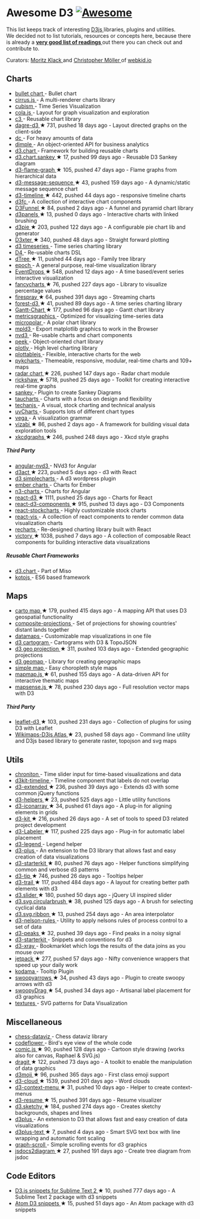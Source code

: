 <h1>
 Awesome D3
 <a href="https://github.com/sindresorhus/awesome">
  <img alt="Awesome" src="https://cdn.rawgit.com/sindresorhus/awesome/d7305f38d29fed78fa85652e3a63e154dd8e8829/media/badge.svg"/>
 </a>
</h1>
<p>
 This list keeps track of interesting
 <a href="http://d3js.org">
  D3js
 </a>
 libraries, plugins and utilities.
 <br/>
 We decided not to list tutorials, resources or concepts here, because there is already a
 <strong>
  <a href="https://github.com/mbostock/d3/wiki/Tutorials">
   very good list of readings
  </a>
 </strong>
 out there you can check out and contribute to.
</p>
<p>
 Curators:
 <a href="https://twitter.com/moklick">
  Moritz Klack
 </a>
 and
 <a href="https://twitter.com/chrtze">
  Christopher Möller
 </a>
 of
 <a href="http://www.webkid.io">
  webkid.io
 </a>
</p>
<h2>
 Charts
</h2>
<ul>
 <li>
  <a href="https://github.com/d3/d3-plugins/tree/master/bullet">
   bullet chart
  </a>
  - Bullet chart
 </li>
 <li>
  <a href="http://planet-os.github.io/cirrusjs/">
   cirrus.js
  </a>
  - A multi-renderer charts library
 </li>
 <li>
  <a href="https://square.github.io/cubism/">
   cubism
  </a>
  - Time Series Visualization
 </li>
 <li>
  <a href="http://marvl.infotech.monash.edu/webcola/">
   cola.js
  </a>
  - Layout for graph visualization and exploration
 </li>
 <li>
  <a href="http://c3js.org/">
   c3
  </a>
  - Reusable chart library
 </li>
 <li>
  <a href="https://github.com/cpettitt/dagre-d3">
   dagre-d3
  </a>
  <span>
   &#9733 731, pushed 18 days ago
  </span>
  - Layout directed graphs on the client-side
 </li>
 <li>
  <a href="http://dc-js.github.io/dc.js/">
   dc
  </a>
  - For heavy amounts of data
 </li>
 <li>
  <a href="http://dimplejs.org">
   dimple
  </a>
  - An object-oriented API for business analytics
 </li>
 <li>
  <a href="http://misoproject.com/d3-chart/">
   d3.chart
  </a>
  - Framework for building reusable charts
 </li>
 <li>
  <a href="https://github.com/q-m/d3.chart.sankey">
   d3.chart.sankey
  </a>
  <span>
   &#9733 17, pushed 99 days ago
  </span>
  - Reusable D3 Sankey diagram
 </li>
 <li>
  <a href="https://github.com/spiermar/d3-flame-graph">
   d3-flame-graph
  </a>
  <span>
   &#9733 105, pushed 47 days ago
  </span>
  - Flame graphs from hierarchical data
 </li>
 <li>
  <a href="https://github.com/koudelka/d3-message-sequence">
   d3-message-sequence
  </a>
  <span>
   &#9733 43, pushed 159 days ago
  </span>
  - A dynamic/static message sequence chart
 </li>
 <li>
  <a href="https://github.com/commodityvectors/d3-timeline">
   d3-timeline
  </a>
  <span>
   &#9733 442, pushed 44 days ago
  </span>
  - responsive timeline charts
 </li>
 <li>
  <a href="http://scottlogic.github.io/d3fc/">
   d3fc
  </a>
  - A collection of interactive chart components
 </li>
 <li>
  <a href="https://github.com/jakezatecky/d3-funnel">
   D3Funnel
  </a>
  <span>
   &#9733 84, pushed 2 days ago
  </span>
  - A funnel and pyramid chart library
 </li>
 <li>
  <a href="https://github.com/kbroman/d3panels">
   d3panels
  </a>
  <span>
   &#9733 13, pushed 0 days ago
  </span>
  - Interactive charts with linked brushing
 </li>
 <li>
  <a href="https://github.com/benkeen/d3pie">
   d3pie
  </a>
  <span>
   &#9733 203, pushed 122 days ago
  </span>
  - A configurable pie chart lib and generator
 </li>
 <li>
  <a href="https://github.com/NathanEpstein/D3xter">
   D3xter
  </a>
  <span>
   &#9733 340, pushed 48 days ago
  </span>
  - Straight forward plotting
 </li>
 <li>
  <a href="http://mcaule.github.io/d3-timeseries/">
   d3 timeseries
  </a>
  - Time series charting library
 </li>
 <li>
  <a href="http://visible.io/">
   D4
  </a>
  - Re-usable charts DSL
 </li>
 <li>
  <a href="https://github.com/ErikGartner/dTree">
   dTree
  </a>
  <span>
   &#9733 11, pushed 44 days ago
  </span>
  - Family tree library
 </li>
 <li>
  <a href="http://epochjs.github.io/epoch/">
   epoch
  </a>
  - A general purpose, real-time visualization library
 </li>
 <li>
  <a href="https://github.com/marmelab/EventDrops">
   EventDrops
  </a>
  <span>
   &#9733 548, pushed 12 days ago
  </span>
  - A time based/event series interactive visualization
 </li>
 <li>
  <a href="https://github.com/ahoiin/Fancycharts.js">
   fancycharts
  </a>
  <span>
   &#9733 76, pushed 227 days ago
  </span>
  - Library to visualize percentage values
 </li>
 <li>
  <a href="https://github.com/boundary/firespray">
   firespray
  </a>
  <span>
   &#9733 64, pushed 391 days ago
  </span>
  - Streaming charts
 </li>
 <li>
  <a href="https://github.com/robinfhu/forest-d3">
   forest-d3
  </a>
  <span>
   &#9733 41, pushed 89 days ago
  </span>
  - A time series charting library
 </li>
 <li>
  <a href="https://github.com/dk8996/Gantt-Chart">
   Gantt-Chart
  </a>
  <span>
   &#9733 177, pushed 96 days ago
  </span>
  - Gantt chart library
 </li>
 <li>
  <a href="http://metricsgraphicsjs.org/">
   metricsgraphics
  </a>
  - Optimized for visualizing time-series data
 </li>
 <li>
  <a href="http://micropolar.org/">
   micropolar
  </a>
  - A polar chart library
 </li>
 <li>
  <a href="http://mpld3.github.io/">
   mpld3
  </a>
  - Export matplotlib graphics to work in the Browser
 </li>
 <li>
  <a href="http://nvd3.org/">
   nvd3
  </a>
  - Re-usable charts and chart components
 </li>
 <li>
  <a href="http://mtmacdonald.github.io/peek">
   peek
  </a>
  - Object-oriented chart library
 </li>
 <li>
  <a href="https://github.com/plotly/plotly.js/">
   plotly
  </a>
  - High level charting library
 </li>
 <li>
  <a href="http://plottablejs.org/">
   plottablejs
  </a>
  - Flexible, interactive charts for the web
 </li>
 <li>
  <a href="http://pykcharts.com/">
   pykcharts
  </a>
  - Themeable, responsive, modular, real-time charts and 109+ maps
 </li>
 <li>
  <a href="https://github.com/alangrafu/radar-chart-d3">
   radar chart
  </a>
  <span>
   &#9733 226, pushed 147 days ago
  </span>
  - Radar chart module
 </li>
 <li>
  <a href="https://github.com/shutterstock/rickshaw">
   rickshaw
  </a>
  <span>
   &#9733 5718, pushed 25 days ago
  </span>
  - Toolkit for creating interactive real-time graphs
 </li>
 <li>
  <a href="https://github.com/d3/d3-plugins/tree/master/sankey">
   sankey
  </a>
  - Plugin to create Sankey Diagrams
 </li>
 <li>
  <a href="https://www.taucharts.com/">
   taucharts
  </a>
  - Charts with a focus on design and flexibility
 </li>
 <li>
  <a href="http://techanjs.org/">
   techanjs
  </a>
  - A visual, stock charting and technical analysis
 </li>
 <li>
  <a href="http://imaginea.github.io/uvCharts/index.html">
   uvCharts
  </a>
  - Supports lots of different chart types
 </li>
 <li>
  <a href="http://trifacta.github.io/vega/">
   vega
  </a>
  - A visualization grammar
 </li>
 <li>
  <a href="https://github.com/Gapminder/vizabi">
   vizabi
  </a>
  <span>
   &#9733 86, pushed 2 days ago
  </span>
  - A framework for building visual data exploration tools
 </li>
 <li>
  <a href="https://github.com/imkevinxu/xkcdgraphs">
   xkcdgraphs
  </a>
  <span>
   &#9733 246, pushed 248 days ago
  </span>
  - Xkcd style graphs
 </li>
</ul>
<h5>
 Third Party
</h5>
<ul>
 <li>
  <a href="http://krispo.github.io/angular-nvd3">
   angular-nvd3
  </a>
  - NVd3 for Angular
 </li>
 <li>
  <a href="https://github.com/AnSavvides/d3act">
   d3act
  </a>
  <span>
   &#9733 223, pushed 5 days ago
  </span>
  - d3 with React
 </li>
 <li>
  <a href="https://wordpress.org/plugins/d3-simplecharts/">
   d3 simplecharts
  </a>
  - A d3 wordpress plugin
 </li>
 <li>
  <a href="http://addepar.github.io/#/ember-charts/overview">
   ember charts
  </a>
  - Charts for Ember
 </li>
 <li>
  <a href="http://n3-charts.github.io/line-chart/#/">
   n3-charts
  </a>
  - Charts for Angular
 </li>
 <li>
  <a href="https://github.com/esbullington/react-d3">
   react-d3
  </a>
  <span>
   &#9733 1111, pushed 25 days ago
  </span>
  - Charts for React
 </li>
 <li>
  <a href="https://github.com/codesuki/react-d3-components">
   react-d3-components
  </a>
  <span>
   &#9733 915, pushed 13 days ago
  </span>
  - D3 Components
 </li>
 <li>
  <a href="http://rrag.github.io/react-stockcharts">
   react-stockcharts
  </a>
  - Highly customizable stock charts
 </li>
 <li>
  <a href="https://github.com/uber-common/react-vis">
   react-vis
  </a>
  - A collection of react components to render common data visualization charts
 </li>
 <li>
  <a href="http://recharts.org/">
   recharts
  </a>
  - Re-designed charting library built with React
 </li>
 <li>
  <a href="https://github.com/FormidableLabs/victory">
   victory
  </a>
  <span>
   &#9733 1038, pushed 7 days ago
  </span>
  - A collection of composable React components for building interactive data visualizations
 </li>
</ul>
<h5>
 Reusable Chart Frameworks
</h5>
<ul>
 <li>
  <a href="http://misoproject.com/d3-chart/">
   d3.chart
  </a>
  - Part of Miso
 </li>
 <li>
  <a href="http://kotojs.org/">
   kotojs
  </a>
  - ES6 based framework
 </li>
</ul>
<h2>
 Maps
</h2>
<ul>
 <li>
  <a href="https://github.com/emeeks/d3-carto-map">
   carto map
  </a>
  <span>
   &#9733 179, pushed 415 days ago
  </span>
  - A mapping API that uses D3 geospatial functionality
 </li>
 <li>
  <a href="http://rveciana.github.io/d3-composite-projections/">
   composite-projections
  </a>
  - Set of projections for showing countries' distant lands together
 </li>
 <li>
  <a href="http://datamaps.github.io/">
   datamaps
  </a>
  - Customizable map visualizations in one file
 </li>
 <li>
  <a href="http://prag.ma/code/d3-cartogram/">
   d3 cartogram
  </a>
  - Cartograms with D3 & TopoJSON
 </li>
 <li>
  <a href="https://github.com/d3/d3-geo-projection">
   d3 geo projection
  </a>
  <span>
   &#9733 311, pushed 103 days ago
  </span>
  - Extended geographic projections
 </li>
 <li>
  <a href="http://d3-geomap.github.io/">
   d3 geomap
  </a>
  - Library for creating geographic maps
 </li>
 <li>
  <a href="http://code.minnpost.com/simple-map-d3/">
   simple map
  </a>
  - Easy choropleth style maps
 </li>
 <li>
  <a href="https://github.com/floledermann/mapmap.js">
   mapmap.js
  </a>
  <span>
   &#9733 61, pushed 155 days ago
  </span>
  - A data-driven API for interactive thematic maps
 </li>
 <li>
  <a href="https://github.com/mapsense/mapsense.js">
   mapsense.js
  </a>
  <span>
   &#9733 78, pushed 230 days ago
  </span>
  - Full resolution vector maps with D3
 </li>
</ul>
<h5>
 Third Party
</h5>
<ul>
 <li>
  <a href="https://github.com/Asymmetrik/leaflet-d3">
   leaflet-d3
  </a>
  <span>
   &#9733 103, pushed 231 days ago
  </span>
  - Collection of plugins for using D3 with Leaflet
 </li>
 <li>
  <a href="https://github.com/WikimapsAtlas/make-modules">
   Wikimaps-D3js Atlas
  </a>
  <span>
   &#9733 23, pushed 58 days ago
  </span>
  - Command line utility and D3js based library to generate raster, topojson and svg maps
 </li>
</ul>
<h2>
 Utils
</h2>
<ul>
 <li>
  <a href="https://github.com/tmcw/chroniton">
   chroniton
  </a>
  - Time slider input for time-based visualizations and data
 </li>
 <li>
  <a href="http://kristw.github.io/d3kit-timeline/">
   d3kit-timeline
  </a>
  - Timeline component that labels do not overlap
 </li>
 <li>
  <a href="https://github.com/wbkd/d3-extended">
   d3-extended
  </a>
  <span>
   &#9733 236, pushed 39 days ago
  </span>
  - Extends d3 with some common jQuery functions
 </li>
 <li>
  <a href="https://github.com/bahmutov/d3-helpers">
   d3-helpers
  </a>
  <span>
   &#9733 23, pushed 525 days ago
  </span>
  - Little utility functions
 </li>
 <li>
  <a href="https://github.com/tomgp/d3-iconarray">
   d3-iconarray
  </a>
  <span>
   &#9733 34, pushed 61 days ago
  </span>
  - A plug-in for aligning elements in grids
 </li>
 <li>
  <a href="https://github.com/twitter/d3kit">
   d3-kit
  </a>
  <span>
   &#9733 216, pushed 26 days ago
  </span>
  - A set of tools to speed D3 related project development
 </li>
 <li>
  <a href="https://github.com/tinker10/D3-Labeler">
   d3-Labeler
  </a>
  <span>
   &#9733 117, pushed 225 days ago
  </span>
  - Plug-in for automatic label placement
 </li>
 <li>
  <a href="http://d3-legend.susielu.com/">
   d3-legend
  </a>
  - Legend helper
 </li>
 <li>
  <a href="http://d3plus.org/">
   d3-plus
  </a>
  - An extension to the D3 library that allows fast and easy creation of data visualizations
 </li>
 <li>
  <a href="https://github.com/1wheel/d3-starterkit">
   d3-starterkit
  </a>
  <span>
   &#9733 80, pushed 76 days ago
  </span>
  - Helper functions simplifying common and verbose d3 patterns
 </li>
 <li>
  <a href="https://github.com/Caged/d3-tip">
   d3-tip
  </a>
  <span>
   &#9733 746, pushed 26 days ago
  </span>
  - Tooltips helper
 </li>
 <li>
  <a href="https://github.com/bmschmidt/D3-trail">
   d3-trail
  </a>
  <span>
   &#9733 117, pushed 484 days ago
  </span>
  - A layout for creating better path elements with d3
 </li>
 <li>
  <a href="https://github.com/MasterMaps/d3-slider">
   d3.slider
  </a>
  <span>
   &#9733 180, pushed 50 days ago
  </span>
  - jQuery UI inspired slider
 </li>
 <li>
  <a href="https://github.com/emeeks/d3.svg.circularbrush">
   d3.svg.circularbrush
  </a>
  <span>
   &#9733 38, pushed 125 days ago
  </span>
  - A brush for selecting cyclical data
 </li>
 <li>
  <a href="https://github.com/emeeks/d3.svg.ribbon">
   d3.svg.ribbon
  </a>
  <span>
   &#9733 13, pushed 254 days ago
  </span>
  - An area interpolator
 </li>
 <li>
  <a href="https://github.com/kiernanmcgowan/d3-nelson-rules">
   d3-nelson-rules
  </a>
  - Utility to apply nelsons rules of process control to a set of data
 </li>
 <li>
  <a href="https://github.com/efekarakus/d3-peaks">
   d3-peaks
  </a>
  <span>
   &#9733 32, pushed 39 days ago
  </span>
  - Find peaks in a noisy signal
 </li>
 <li>
  <a href="https://github.com/1wheel/d3-starterkit">
   d3-starterkit
  </a>
  - Snippets and conventions for d3
 </li>
 <li>
  <a href="http://www.vijithassar.com/d3-xray">
   d3-xray
  </a>
  - Bookmarklet which logs the results of the data joins as you mouse over
 </li>
 <li>
  <a href="https://github.com/gka/d3-jetpack">
   jetpack
  </a>
  <span>
   &#9733 277, pushed 57 days ago
  </span>
  - Nifty convenience wrappers that speed up your daily work
 </li>
 <li>
  <a href="http://darkmarmot.github.io/kodama/">
   kodama
  </a>
  - Tooltip Plugin
 </li>
 <li>
  <a href="https://github.com/bizweekgraphics/swoopyarrows">
   swoopyarrows
  </a>
  <span>
   &#9733 34, pushed 43 days ago
  </span>
  - Plugin to create swoopy arrows with d3
 </li>
 <li>
  <a href="https://github.com/1wheel/swoopy-drag">
   swoopyDrag
  </a>
  <span>
   &#9733 54, pushed 34 days ago
  </span>
  - Artisanal label placement for d3 graphics
 </li>
 <li>
  <a href="http://riccardoscalco.github.io/textures/">
   textures
  </a>
  - SVG patterns for Data Visualization
 </li>
</ul>
<h2>
 Miscellaneous
</h2>
<ul>
 <li>
  <a href="http://ebemunk.github.io/chess-dataviz/">
   chess-dataviz
  </a>
  - Chess dataviz library
 </li>
 <li>
  <a href="http://www.redotheweb.com/CodeFlower/">
   codeflower
  </a>
  - Bird's eye view of the whole code
 </li>
 <li>
  <a href="https://github.com/balint42/comic.js">
   comic.js
  </a>
  <span>
   &#9733 90, pushed 128 days ago
  </span>
  - Cartoon style drawing (works also for canvas, Raphael & SVG.js)
 </li>
 <li>
  <a href="https://github.com/romsson/dragit">
   dragit
  </a>
  <span>
   &#9733 122, pushed 73 days ago
  </span>
  - A toolkit to enable the manipulation of data graphics
 </li>
 <li>
  <a href="https://github.com/mathisonian/d3moji">
   d3moji
  </a>
  <span>
   &#9733 96, pushed 365 days ago
  </span>
  - First class emoji support
 </li>
 <li>
  <a href="https://github.com/jasondavies/d3-cloud">
   d3-cloud
  </a>
  <span>
   &#9733 1539, pushed 201 days ago
  </span>
  - Word clouds
 </li>
 <li>
  <a href="https://github.com/patorjk/d3-context-menu">
   d3-context-menu
  </a>
  <span>
   &#9733 31, pushed 10 days ago
  </span>
  - Helper to create context-menus
 </li>
 <li>
  <a href="https://github.com/glena/d3-resume">
   d3-resume
  </a>
  <span>
   &#9733 15, pushed 391 days ago
  </span>
  - Resume visualizer
 </li>
 <li>
  <a href="https://github.com/sebastian-meier/d3.sketchy">
   d3.sketchy
  </a>
  <span>
   &#9733 184, pushed 274 days ago
  </span>
  - Creates sketchy backgrounds, shapes and lines
 </li>
 <li>
  <a href="http://d3plus.org/">
   d3plus
  </a>
  - An extension to D3 that allows fast and easy creation of data visualizations
 </li>
 <li>
  <a href="https://github.com/d3plus/d3plus-text">
   d3plus-text
  </a>
  <span>
   &#9733 7, pushed 4 days ago
  </span>
  - Smart SVG text box with line wrapping and automatic font scaling
 </li>
 <li>
  <a href="http://1wheel.github.io/graph-scroll/">
   graph-scroll
  </a>
  - Simple scrolling events for d3 graphics
 </li>
 <li>
  <a href="https://github.com/amcmillan01/jsdoc2diagram">
   jsdocs2diagram
  </a>
  <span>
   &#9733 27, pushed 191 days ago
  </span>
  - Create tree diagram from jsdoc
 </li>
</ul>
<h2>
 Code Editors
</h2>
<ul>
 <li>
  <a href="https://github.com/fabriciotav/d3-snippets-for-sublime-text-2">
   D3.js snippets for Sublime Text 2
  </a>
  <span>
   &#9733 10, pushed 777 days ago
  </span>
  - A Sublime Text 2 package with d3 snippets
 </li>
 <li>
  <a href="https://github.com/martgnz/d3-snippets">
   Atom D3 snippets
  </a>
  <span>
   &#9733 15, pushed 51 days ago
  </span>
  - An Atom package with d3 snippets
 </li>
</ul>
